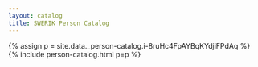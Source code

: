 ```yaml
---
layout: catalog
title: SWERIK Person Catalog
---
```

{% assign p = site.data._person-catalog.i-8ruHc4FpAYBqKYdjiFPdAq %}
{% include person-catalog.html p=p %}

